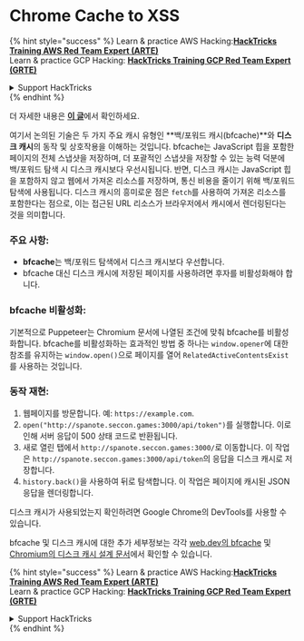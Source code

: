 # Chrome Cache to XSS

{% hint style="success" %}
Learn & practice AWS Hacking:<img src="/.gitbook/assets/arte.png" alt="" data-size="line">[**HackTricks Training AWS Red Team Expert (ARTE)**](https://training.hacktricks.xyz/courses/arte)<img src="/.gitbook/assets/arte.png" alt="" data-size="line">\
Learn & practice GCP Hacking: <img src="/.gitbook/assets/grte.png" alt="" data-size="line">[**HackTricks Training GCP Red Team Expert (GRTE)**<img src="/.gitbook/assets/grte.png" alt="" data-size="line">](https://training.hacktricks.xyz/courses/grte)

<details>

<summary>Support HackTricks</summary>

* Check the [**subscription plans**](https://github.com/sponsors/carlospolop)!
* **Join the** 💬 [**Discord group**](https://discord.gg/hRep4RUj7f) or the [**telegram group**](https://t.me/peass) or **follow** us on **Twitter** 🐦 [**@hacktricks\_live**](https://twitter.com/hacktricks\_live)**.**
* **Share hacking tricks by submitting PRs to the** [**HackTricks**](https://github.com/carlospolop/hacktricks) and [**HackTricks Cloud**](https://github.com/carlospolop/hacktricks-cloud) github repos.

</details>
{% endhint %}

더 자세한 내용은 [**이 글**](https://blog.arkark.dev/2022/11/18/seccon-en/#web-spanote)에서 확인하세요.

여기서 논의된 기술은 두 가지 주요 캐시 유형인 **백/포워드 캐시(bfcache)**와 **디스크 캐시**의 동작 및 상호작용을 이해하는 것입니다. bfcache는 JavaScript 힙을 포함한 페이지의 전체 스냅샷을 저장하며, 더 포괄적인 스냅샷을 저장할 수 있는 능력 덕분에 백/포워드 탐색 시 디스크 캐시보다 우선시됩니다. 반면, 디스크 캐시는 JavaScript 힙을 포함하지 않고 웹에서 가져온 리소스를 저장하며, 통신 비용을 줄이기 위해 백/포워드 탐색에 사용됩니다. 디스크 캐시의 흥미로운 점은 `fetch`를 사용하여 가져온 리소스를 포함한다는 점으로, 이는 접근된 URL 리소스가 브라우저에서 캐시에서 렌더링된다는 것을 의미합니다.

### 주요 사항:

- **bfcache**는 백/포워드 탐색에서 디스크 캐시보다 우선합니다.
- bfcache 대신 디스크 캐시에 저장된 페이지를 사용하려면 후자를 비활성화해야 합니다.

### bfcache 비활성화:

기본적으로 Puppeteer는 Chromium 문서에 나열된 조건에 맞춰 bfcache를 비활성화합니다. bfcache를 비활성화하는 효과적인 방법 중 하나는 `window.opener`에 대한 참조를 유지하는 `window.open()`으로 페이지를 열어 `RelatedActiveContentsExist`를 사용하는 것입니다.

### 동작 재현:

1. 웹페이지를 방문합니다. 예: `https://example.com`.
2. `open("http://spanote.seccon.games:3000/api/token")`를 실행합니다. 이로 인해 서버 응답이 500 상태 코드로 반환됩니다.
3. 새로 열린 탭에서 `http://spanote.seccon.games:3000/`로 이동합니다. 이 작업은 `http://spanote.seccon.games:3000/api/token`의 응답을 디스크 캐시로 저장합니다.
4. `history.back()`을 사용하여 뒤로 탐색합니다. 이 작업은 페이지에 캐시된 JSON 응답을 렌더링합니다.

디스크 캐시가 사용되었는지 확인하려면 Google Chrome의 DevTools를 사용할 수 있습니다.

bfcache 및 디스크 캐시에 대한 추가 세부정보는 각각 [web.dev의 bfcache](https://web.dev/i18n/en/bfcache/) 및 [Chromium의 디스크 캐시 설계 문서](https://www.chromium.org/developers/design-documents/network-stack/disk-cache/)에서 확인할 수 있습니다.


{% hint style="success" %}
Learn & practice AWS Hacking:<img src="/.gitbook/assets/arte.png" alt="" data-size="line">[**HackTricks Training AWS Red Team Expert (ARTE)**](https://training.hacktricks.xyz/courses/arte)<img src="/.gitbook/assets/arte.png" alt="" data-size="line">\
Learn & practice GCP Hacking: <img src="/.gitbook/assets/grte.png" alt="" data-size="line">[**HackTricks Training GCP Red Team Expert (GRTE)**<img src="/.gitbook/assets/grte.png" alt="" data-size="line">](https://training.hacktricks.xyz/courses/grte)

<details>

<summary>Support HackTricks</summary>

* Check the [**subscription plans**](https://github.com/sponsors/carlospolop)!
* **Join the** 💬 [**Discord group**](https://discord.gg/hRep4RUj7f) or the [**telegram group**](https://t.me/peass) or **follow** us on **Twitter** 🐦 [**@hacktricks\_live**](https://twitter.com/hacktricks\_live)**.**
* **Share hacking tricks by submitting PRs to the** [**HackTricks**](https://github.com/carlospolop/hacktricks) and [**HackTricks Cloud**](https://github.com/carlospolop/hacktricks-cloud) github repos.

</details>
{% endhint %}
